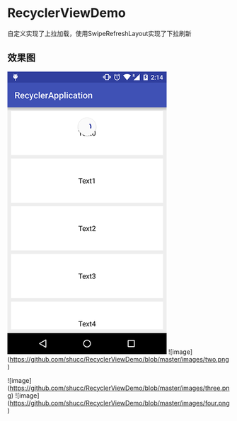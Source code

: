 # RecyclerViewDemo
自定义实现了上拉加载，使用SwipeRefreshLayout实现了下拉刷新
## 效果图
![image](https://github.com/shucc/RecyclerViewDemo/blob/master/images/one.png)
![image] (https://github.com/shucc/RecyclerViewDemo/blob/master/images/two.png)

![image] (https://github.com/shucc/RecyclerViewDemo/blob/master/images/three.png)
![image] (https://github.com/shucc/RecyclerViewDemo/blob/master/images/four.png)
